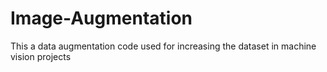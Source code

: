 # Image-Augmentation
This a data augmentation code used for increasing the dataset in machine vision projects
